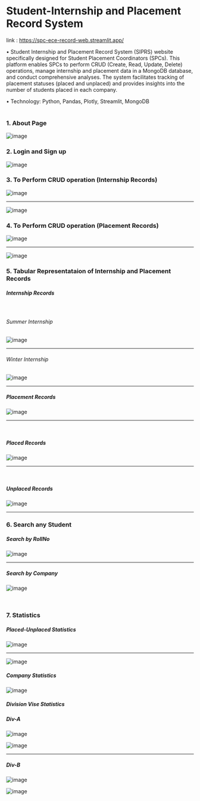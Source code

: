 <h1>Student-Internship and Placement Record System</h1>

link :  https://spc-ece-record-web.streamlit.app/

• Student Internship and Placement Record System (SIPRS) website specifically designed for Student Placement Coordinators (SPCs). This platform enables SPCs to perform CRUD (Create, Read, Update, Delete) operations, manage internship and placement data in a MongoDB database, and conduct comprehensive analyses. The system facilitates tracking of placement statuses (placed and unplaced) and provides insights into the number of students placed in each company.

• Technology: Python, Pandas, Plotly, Streamlit, MongoDB
<br>
<br>

<h3>1. About Page</h3>

   ![image](https://github.com/NeelSheth-Developer/Student-Internship-and-Placement-Record-System/assets/149947298/f9491702-7f43-43eb-bed7-87f7e8d8dad9)


<h3>2. Login and Sign up</h3>

  ![image](https://github.com/NeelSheth-Developer/Student-Internship-and-Placement-Record-System/assets/149947298/03782fcc-4e4e-4f57-8850-80d5068abaa5)

 
 <h3>3. To  Perform CRUD operation (Internship Records)</h3> 
 
 ![image](https://github.com/NeelSheth-Developer/Student-Internship-and-Placement-Record-System/assets/149947298/64fa6c73-35e4-400c-bc31-a9f07dc4c47d)
 <hr>
 
 ![image](https://github.com/NeelSheth-Developer/Student-Internship-and-Placement-Record-System/assets/149947298/426ec02f-b851-4830-bf3d-38d6589816a2)

 
<h3>4. To  Perform CRUD operation (Placement Records)</h3> 
 
 ![image](https://github.com/NeelSheth-Developer/Student-Internship-and-Placement-Record-System/assets/149947298/33d9c8f1-4421-462e-9a88-d9206adcc0a4)
 <hr>
 
 ![image](https://github.com/NeelSheth-Developer/Student-Internship-and-Placement-Record-System/assets/149947298/45439463-c8ca-4eaf-a2f1-3f26c2eb5dac)


<h3>5. Tabular Representataion of Internship and Placement Records</h3> 

<h5>Internship Records</h5>
<br>
  <h6>Summer Internship</h6>

 
   ![image](https://github.com/NeelSheth-Developer/Student-Internship-and-Placement-Record-System/assets/149947298/593f290c-3bc7-4573-916e-143a56ae111e)

   <hr>
   <h6>Winter Internship</h6>

   ![image](https://github.com/NeelSheth-Developer/Student-Internship-and-Placement-Record-System/assets/149947298/faabc71c-6140-4689-92f7-f004a3acb02d)

<hr>

<h5>Placement Records</h5>

 ![image](https://github.com/NeelSheth-Developer/Student-Internship-and-Placement-Record-System/assets/149947298/aa013df7-a103-4232-a924-62ee19c222e2)

<hr>
<br>
<h5>Placed Records</h5>

![image](https://github.com/NeelSheth-Developer/Student-Internship-and-Placement-Record-System/assets/149947298/be349025-3c41-4282-ad8c-b069b2ecd75a)

<hr>
<br>
 <h5>Unplaced Records</h5>
 
![image](https://github.com/NeelSheth-Developer/Student-Internship-and-Placement-Record-System/assets/149947298/27bc3c77-3188-4a28-a281-2b0203d824f8)

<hr>

 <h3>6. Search any Student</h3>

 <h5>Search by RollNo</h5>
 
 ![image](https://github.com/NeelSheth-Developer/Student-Internship-and-Placement-Record-System/assets/149947298/449a8f3b-3a66-4764-843b-09703f012b48)

<hr>
<h5>Search by Company</h5>

![image](https://github.com/NeelSheth-Developer/Student-Internship-and-Placement-Record-System/assets/149947298/e7b56e20-4177-4e26-aa03-edbc6d3337bd)

 <br>
 <h3>7. Statistics</h3> 

 <h5>Placed-Unplaced Statistics</h5>

![image](https://github.com/NeelSheth-Developer/Student-Internship-and-Placement-Record-System/assets/149947298/a4d74426-60a8-4c33-a10e-5e00799a53db)
<hr>

![image](https://github.com/NeelSheth-Developer/Student-Internship-and-Placement-Record-System/assets/149947298/963abd19-8cf5-46f1-924e-225cad126348)

<h5>Company Statistics</h5>

![image](https://github.com/NeelSheth-Developer/Student-Internship-and-Placement-Record-System/assets/149947298/fa009ef2-09c7-47bd-8dd0-02986a9f8d9a)

<h5>Division Vise Statistics</h5>

<h5>Div-A</h5>

![image](https://github.com/NeelSheth-Developer/Student-Internship-and-Placement-Record-System/assets/149947298/92c81323-e103-4f6f-b0c5-cf25d023065c)
<br>


![image](https://github.com/NeelSheth-Developer/Student-Internship-and-Placement-Record-System/assets/149947298/0ec95cdf-36b1-40bd-ab10-27f00723f77a)
<hr>

<h5>Div-B</h5>

![image](https://github.com/NeelSheth-Developer/Student-Internship-and-Placement-Record-System/assets/149947298/5a421723-12cb-467b-baf8-fc4ed18c447e)

![image](https://github.com/NeelSheth-Developer/Student-Internship-and-Placement-Record-System/assets/149947298/d4ab4360-824b-4055-a968-47295f1d70ae)







